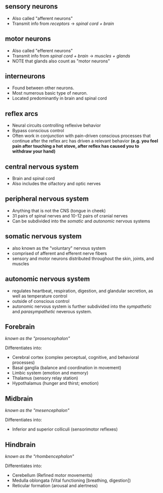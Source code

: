 ## sensory neurons
- Also called "afferent neurons"
- Transmit info from *receptors* -> *spinal cord + brain*

## motor neurons
- Also called "efferent neurons"
- Transmit info from *spinal cord + brain* -> *muscles + glands*
- NOTE that glands also count as "motor neurons"

## interneurons
- Found between other neurons.
- Most numerous basic type of neuron.
- Located predominantly in brain and spinal cord

## reflex arcs
- Neural circuits controlling reflexive behavior
- Bypass conscious control
- Often work in conjunction with pain-driven conscious processes
  that continue after the reflex arc has driven a relevant behavior
        **(e.g. you feel pain after touching a hot stove, after
                reflex has caused you to withdraw your hand)**

## central nervous system
- Brain and spinal cord
- Also includes the olfactory and optic nerves

## peripheral nervous system
- Anything that is not the CNS (tongue in cheek)
- 31 pairs of spinal nerves and 10-12 pairs of cranial nerves
- Can be subdivided into the *somatic* and *autonomic* nervous systems

## somatic nervous system
- also known as the "voluntary" nervous system
- comprised of afferent and efferent nerve fibers
- sensory and motor neurons distributed throughout the skin, joints, 
  and muscles

## autonomic nervous system
- regulates heartbeat, respiration, digestion, and glandular secretion,
  as well as temperature control
- outside of conscious control
- autonomic nervous system is further subdivided into the *sympathetic*
  and *parasympathetic* neverous system.

## Forebrain
*known as the "prosencephalon"*

Differentiates into:
- Cerebral cortex (complex perceptual, cognitive, and behavioral processes)
- Basal ganglia (balance and coordination in movement)
- Limbic system (emotion and memory)
- Thalamus (sensory relay station)
- Hypothalamus (hunger and thirst; emotion)

## Midbrain
*known as the "mesencephalon"*

Differentiates into:
- Inferior and superior colliculi (sensorimotor reflexes)

## Hindbrain
*known as the "rhombencephalon"*

Differentiates into:
- Cerebellum (Refined motor movements)
- Medulla oblongata (Vital functioning [breathing, digestion])
- Reticular formation (arousal and alertness)


